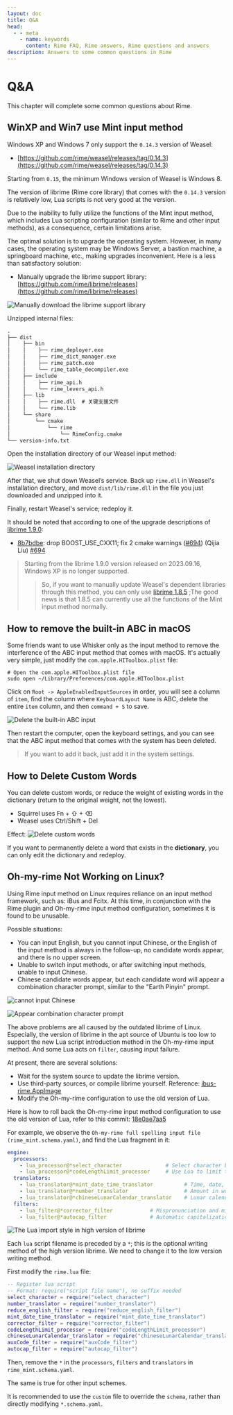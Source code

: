 ```yaml
---
layout: doc
title: Q&A
head:
  - - meta
    - name: keywords
      content: Rime FAQ, Rime answers, Rime questions and answers
description: Answers to some common questions in Rime
---
```

# Q&A

This chapter will complete some common questions about Rime.

## WinXP and Win7 use Mint input method
Windows XP and Windows 7 only support the `0.14.3` version of Weasel:
- [https://github.com/rime/weasel/releases/tag/0.14.3](https://github.com/rime/weasel/releases/tag/0.14.3)

Starting from `0.15`, the minimum Windows version of Weasel is Windows 8.

The version of librime (Rime core library) that comes with the `0.14.3` version is relatively low, Lua scripts is not very good at the version. 

Due to the inability to fully utilize the functions of the Mint input method, which includes Lua scripting configuration (similar to Rime and other input methods), as a consequence, certain limitations arise.

The optimal solution is to upgrade the operating system. However, in many cases, the operating system may be Windows Server, a bastion machine, a springboard machine, etc., making upgrades inconvenient. Here is a less than satisfactory solution:
- Manually upgrade the librime support library: [https://github.com/rime/librime/releases](https://github.com/rime/librime/releases)

![Manually download the librime support library](/image/guide/downloadRimeDll.webp)

Unzipped internal files:
```txt
.
├── dist
│    ├── bin
│    │    ├── rime_deployer.exe
│    │    ├── rime_dict_manager.exe
│    │    ├── rime_patch.exe
│    │    └── rime_table_decompiler.exe
│    ├── include
│    │    ├── rime_api.h
│    │    └── rime_levers_api.h
│    ├── lib
│    │    ├── rime.dll  # 关键支援文件
│    │    └── rime.lib
│    └── share
│        └── cmake
│            └── rime
│                └── RimeConfig.cmake
└── version-info.txt

```

Open the installation directory of our Weasel input method:

![Weasel installation directory](/image/guide/openWeaselRootPath.webp)

After that, we shut down Weasel’s service. Back up `rime.dll` in Weasel's installation directory, and move `dist/lib/rime.dll` in the file you just downloaded and unzipped into it.

Finally, restart Weasel's service; redeploy it.


It should be noted that according to one of the upgrade descriptions of [librime 1.9.0](https://github.com/rime/librime/releases/tag/1.9.0):
- [8b7bdbe](https://github.com/rime/librime/commit/8b7bdbe115f8e903bbd6210f32066ac6c1760d6a): drop BOOST_USE_CXX11; fix 2 cmake warnings ([#694](https://github.com/rime/librime/pull/694 )) (Qijia Liu) [#694](https://github.com/rime/librime/pull/694)

> Starting from the librime 1.9.0 version released on 2023.09.16, Windows XP is no longer supported.
> > So, if you want to manually update Weasel's dependent libraries through this method, you can only use [librime 1.8.5](https://github.com/rime/librime/releases/tag/1.8.5) ;The good news is that 1.8.5 can currently use all the functions of the Mint input method normally.

## How to remove the built-in ABC in macOS

Some friends want to use Whisker only as the input method to remove the interference of the ABC input method that comes with macOS. It's actually very simple, just modify the `com.apple.HIToolbox.plist` file:
```text
# Open the com.apple.HIToolbox.plist file
sudo open ~/Library/Preferences/com.apple.HIToolbox.plist
```

Click on `Root -> AppleEnabledInputSources` in order, you will see a column of `item`, find the column where `KeyboardLayout Name` is ABC, delete the entire `item` column, and then `command + S` to save.

![Delete the built-in ABC input](/image/guide/removeABC.webp)

Then restart the computer, open the keyboard settings, and you can see that the ABC input method that comes with the system has been deleted.

> If you want to add it back, just add it in the system settings.

## How to Delete Custom Words
You can delete custom words, or reduce the weight of existing words in the dictionary (return to the original weight, not the lowest).
- Squirrel uses Fn + ⇧ + ⌫
- Weasel uses Ctrl/Shift + Del

Effect:
![Delete custom words](/image/guide/deleteSelfWord.gif)

If you want to permanently delete a word that exists in the **dictionary**, you can only edit the dictionary and redeploy.

## Oh-my-rime Not Working on Linux?

Using Rime input method on Linux requires reliance on an input method framework, such as: iBus and Fcitx. At this time, in conjunction with the Rime plugin and Oh-my-rime input method configuration, sometimes it is found to be unusable.

Possible situations:
- You can input English, but you cannot input Chinese, or the English of the input method is always in the follow-up, no candidate words appear, and there is no upper screen.
- Unable to switch input methods, or after switching input methods, unable to input Chinese.
- Chinese candidate words appear, but each candidate word will appear a combination character prompt, similar to the "Earth Pinyin" prompt.

![cannot input Chinese](/image/guide/cantInputWithoutEnglish1.webp)

![Appear combination character prompt](/image/guide/cantInputWithoutEnglish2.webp)

The above problems are all caused by the outdated librime of Linux. Especially, the version of librime in the apt source of Ubuntu is too low to support the new Lua script introduction method in the Oh-my-rime input method. And some Lua acts on `filter`, causing input failure.

At present, there are several solutions:
- Wait for the system source to update the librime version.
- Use third-party sources, or compile librime yourself. Reference: [ibus-rime.AppImage](https://github.com/hchunhui/ibus-rime.AppImage)
- Modify the Oh-my-rime configuration to use the old version of Lua.

Here is how to roll back the Oh-my-rime input method configuration to use the old version of Lua, refer to this commit: [18e0ae7aa5](https://github.com/Mintimate/oh-my-rime/commit/18e0ae7aa52773d8dd7e15a4ad15a8c91bc9e6d9)

For example, we observe the `Oh-my-rime full spelling input file (rime_mint.schema.yaml)`, and find the Lua fragment in it:
```yaml
engine:
  processors:
    - lua_processor@*select_character              # Select character by word
    - lua_processor@*codeLengthLimit_processor     # Use Lua to limit the maximum length of input (to prevent it from being too long and stuck)
  translators:
    - lua_translator@*mint_date_time_translator          # Time, date, week, month
    - lua_translator@*number_translator                  # Amount in words
    - lua_translator@*chineseLunarCalendar_translator    # Lunar calendar
  filters:
    - lua_filter@*corrector_filter            # Mispronunciation and misspelling prompts
    - lua_filter@*autocap_filter              # Automatic capitalization of English
```

![The Lua import style in high version of librime](/image/guide/newStyleOfRime.webp)

Each `lua` script filename is preceded by a `*`; this is the optional writing method of the high version librime. We need to change it to the low version writing method.

First modify the `rime.lua` file:
```lua
-- Register lua script
-- Format: require("script file name"), no suffix needed
select_character = require("select_character")
number_translator = require("number_translator")
reduce_english_filter = require("reduce_english_filter")
mint_date_time_translator = require("mint_date_time_translator")
corrector_filter = require("corrector_filter")
codeLengthLimit_processor = require("codeLengthLimit_processor")
chineseLunarCalendar_translator = require("chineseLunarCalendar_translator")
auxCode_filter = require("auxCode_filter")
autocap_filter = require("autocap_filter")
```

Then, remove the `*` in the `processors`, `filters` and `translators` in `rime_mint.schema.yaml`. 

The same is true for other input schemes.

It is recommended to use the `custom` file to override the `schema`, rather than directly modifying `*.schema.yaml`.